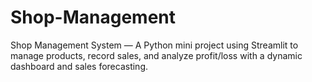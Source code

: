 # Shop-Management
Shop Management System — A Python mini project using Streamlit to manage products, record sales, and analyze profit/loss with a dynamic dashboard and sales forecasting.
